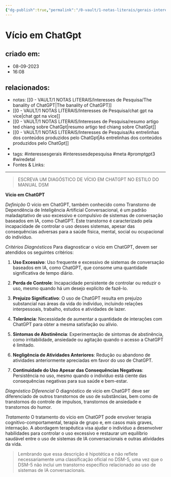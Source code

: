 ```yaml
---
{"dg-publish":true,"permalink":"/0-vault/1-notas-literais/gerais-interesses/vicio-em-chat-gpt/","tags":["interessesgerais","interessesdepesquisa","meta","promptgpt3","wiredetal"],"dgHomeLink":true,"dgShowLocalGraph":true,"dgShowFileTree":true,"dgEnableSearch":true}
---
```


# Vício em ChatGpt

## criado em: 
- 08-09-2023
- 16:08
## relacionados:
- notas: [[0 - VAULT/1 NOTAS LITERAIS/Interesses de Pesquisa/The banality of ChatGPT\|The banality of ChatGPT]]
- [[0 - VAULT/1 NOTAS LITERAIS/Interesses de Pesquisa/chat gpt na vice\|chat gpt na vice]]
- [[0 - VAULT/1 NOTAS LITERAIS/Interesses de Pesquisa/resumo artigo ted chiang sobre ChatGpt\|resumo artigo ted chiang sobre ChatGpt]]
- [[0 - VAULT/1 NOTAS LITERAIS/Interesses de Pesquisa/As entrelinhas dos conteúdos produzidos pelo ChatGpt\|As entrelinhas dos conteúdos produzidos pelo ChatGpt]]
- 
- tags: #interessesgerais #interessesdepesquisa #meta #promptgpt3 #wiredetal
- Fontes & Links: 
---
> ESCREVA UM DIAGÓSTICO DE VÍCIO EM CHATGPT NO ESTILO DO MANUAL DSM


**Vício em ChatGPT**

*Definição*
O vício em ChatGPT, também conhecido como Transtorno de Dependência de Inteligência Artificial Conversacional, é um padrão maladaptativo de uso excessivo e compulsivo de sistemas de conversação baseados em IA, como ChatGPT. Este transtorno é caracterizado pela incapacidade de controlar o uso desses sistemas, apesar das consequências adversas para a saúde física, mental, social ou ocupacional do indivíduo.

*Critérios Diagnósticos*
Para diagnosticar o vício em ChatGPT, devem ser atendidos os seguintes critérios:

1. **Uso Excessivo**: Uso frequente e excessivo de sistemas de conversação baseados em IA, como ChatGPT, que consome uma quantidade significativa de tempo diário.

2. **Perda de Controle**: Incapacidade persistente de controlar ou reduzir o uso, mesmo quando há um desejo explícito de fazê-lo.

3. **Prejuízo Significativo**: O uso de ChatGPT resulta em prejuízo substancial nas áreas da vida do indivíduo, incluindo relações interpessoais, trabalho, estudos e atividades de lazer.

4. **Tolerância**: Necessidade de aumentar a quantidade de interações com ChatGPT para obter a mesma satisfação ou alívio.

5. **Sintomas de Abstinência**: Experimentação de sintomas de abstinência, como irritabilidade, ansiedade ou agitação quando o acesso a ChatGPT é limitado.

6. **Negligência de Atividades Anteriores**: Redução ou abandono de atividades anteriormente apreciadas em favor do uso de ChatGPT.

7. **Continuidade do Uso Apesar das Consequências Negativas**: Persistência no uso, mesmo quando o indivíduo está ciente das consequências negativas para sua saúde e bem-estar.

*Diagnóstico Diferencial*
O diagnóstico de vício em ChatGPT deve ser diferenciado de outros transtornos de uso de substâncias, bem como de transtornos do controle de impulsos, transtornos de ansiedade e transtornos do humor.

*Tratamento*
O tratamento do vício em ChatGPT pode envolver terapia cognitivo-comportamental, terapia de grupo e, em casos mais graves, internação. A abordagem terapêutica visa ajudar o indivíduo a desenvolver habilidades para controlar o uso excessivo e restaurar um equilíbrio saudável entre o uso de sistemas de IA conversacionais e outras atividades da vida.

>Lembrando que essa descrição é hipotética e não reflete necessariamente uma classificação oficial no DSM-5, uma vez que o DSM-5 não inclui um transtorno específico relacionado ao uso de sistemas de IA conversacionais.